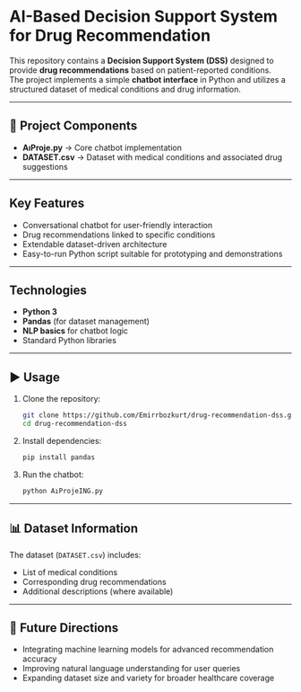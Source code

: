 # AI-Based Decision Support System for Drug Recommendation

This repository contains a **Decision Support System (DSS)** designed to provide **drug recommendations** based on patient-reported conditions.  
The project implements a simple **chatbot interface** in Python and utilizes a structured dataset of medical conditions and drug information.

---

## 📂 Project Components
- **AıProje.py** → Core chatbot implementation  
- **DATASET.csv** → Dataset with medical conditions and associated drug suggestions  

---

## Key Features
- Conversational chatbot for user-friendly interaction  
- Drug recommendations linked to specific conditions  
- Extendable dataset-driven architecture  
- Easy-to-run Python script suitable for prototyping and demonstrations  

---

## Technologies
- **Python 3**  
- **Pandas** (for dataset management)  
- **NLP basics** for chatbot logic  
- Standard Python libraries  

---

## ▶️ Usage
1. Clone the repository:
   ```bash
   git clone https://github.com/Emirrbozkurt/drug-recommendation-dss.git
   cd drug-recommendation-dss
   ```
2. Install dependencies:
   ```bash
   pip install pandas
   ```
3. Run the chatbot:
   ```bash
   python AıProjeING.py
   ```

---

## 📊 Dataset Information
The dataset (`DATASET.csv`) includes:
- List of medical conditions  
- Corresponding drug recommendations  
- Additional descriptions (where available)  

---

## 🔮 Future Directions
- Integrating machine learning models for advanced recommendation accuracy  
- Improving natural language understanding for user queries  
- Expanding dataset size and variety for broader healthcare coverage  

